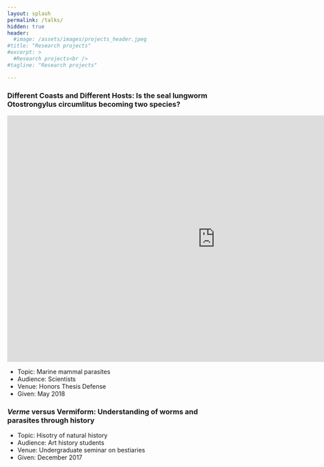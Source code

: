 ```yaml
---
layout: splash
permalink: /talks/
hidden: true
header:
  #image: /assets/images/projects_header.jpeg
#title: "Research projects"
#excerpt: >
  #Research projects<br />
#tagline: "Research projects"

---
```


### Different Coasts and Different Hosts: Is the seal lungworm Otostrongylus circumlitus becoming two species?

<iframe src="https://docs.google.com/presentation/d/e/2PACX-1vREZEVrw9cG3kw0mUVNA_csI1VAmiErqzwTrz89XmCuhmy1_6O_Kdy3ZOGvnVRCzkISNY6YG6hk5yos/embed?start=false&loop=false&delayms=10000" frameborder="0" width="960" height="569" allowfullscreen="true" mozallowfullscreen="true" webkitallowfullscreen="true"></iframe>

- Topic: Marine mammal parasites
- Audience: Scientists
- Venue: Honors Thesis Defense
- Given: May 2018

### *Verme* versus Vermiform: Understanding of worms and parasites through history

- Topic: Hisotry of natural history
- Audience: Art history students
- Venue: Undergraduate seminar on bestiaries
- Given: December 2017
